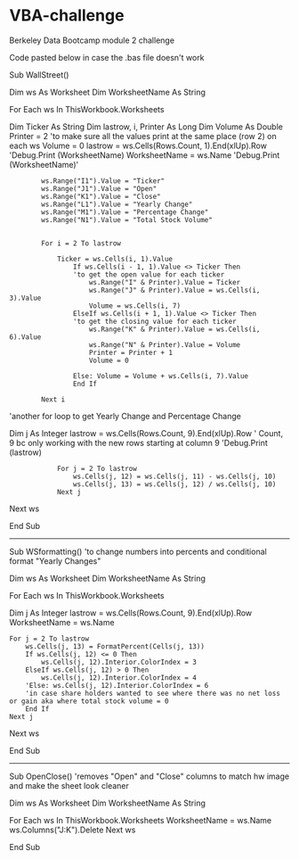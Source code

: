 # VBA-challenge
Berkeley Data Bootcamp module 2 challenge

Code pasted below in case the .bas file doesn't work


Sub WallStreet()

Dim ws As Worksheet
Dim WorksheetName As String

For Each ws In ThisWorkbook.Worksheets

Dim Ticker As String
Dim lastrow, i, Printer As Long
Dim Volume As Double
Printer = 2
'to make sure all the values print at the same place (row 2) on each ws
Volume = 0
lastrow = ws.Cells(Rows.Count, 1).End(xlUp).Row
        'Debug.Print (WorksheetName)
WorksheetName = ws.Name
        'Debug.Print (WorksheetName)'

            ws.Range("I1").Value = "Ticker"
            ws.Range("J1").Value = "Open"
            ws.Range("K1").Value = "Close"
            ws.Range("L1").Value = "Yearly Change"
            ws.Range("M1").Value = "Percentage Change"
            ws.Range("N1").Value = "Total Stock Volume"


            For i = 2 To lastrow
            
                Ticker = ws.Cells(i, 1).Value
                    If ws.Cells(i - 1, 1).Value <> Ticker Then
                    'to get the open value for each ticker
                        ws.Range("I" & Printer).Value = Ticker
                        ws.Range("J" & Printer).Value = ws.Cells(i, 3).Value
                        Volume = ws.Cells(i, 7)
                    ElseIf ws.Cells(i + 1, 1).Value <> Ticker Then
                    'to get the closing value for each ticker
                        ws.Range("K" & Printer).Value = ws.Cells(i, 6).Value
                        ws.Range("N" & Printer).Value = Volume
                        Printer = Printer + 1
                        Volume = 0
                        
                    Else: Volume = Volume + ws.Cells(i, 7).Value
                    End If
            
            Next i

'another for loop to get Yearly Change and Percentage Change

Dim j As Integer
lastrow = ws.Cells(Rows.Count, 9).End(xlUp).Row
' Count, 9 bc only working with the new rows starting at column 9
    'Debug.Print (lastrow)

                For j = 2 To lastrow
                    ws.Cells(j, 12) = ws.Cells(j, 11) - ws.Cells(j, 10)
                    ws.Cells(j, 13) = ws.Cells(j, 12) / ws.Cells(j, 10)
                Next j
        
Next ws
    
End Sub

----------------------------------------------------------

Sub WSformatting()
'to change numbers into percents and conditional format "Yearly Changes"

Dim ws As Worksheet
Dim WorksheetName As String

For Each ws In ThisWorkbook.Worksheets

Dim j As Integer
lastrow = ws.Cells(Rows.Count, 9).End(xlUp).Row
WorksheetName = ws.Name

    For j = 2 To lastrow
        ws.Cells(j, 13) = FormatPercent(Cells(j, 13))
        If ws.Cells(j, 12) <= 0 Then
            ws.Cells(j, 12).Interior.ColorIndex = 3
        ElseIf ws.Cells(j, 12) > 0 Then
            ws.Cells(j, 12).Interior.ColorIndex = 4
        'Else: ws.Cells(j, 12).Interior.ColorIndex = 6
        'in case share holders wanted to see where there was no net loss or gain aka where total stock volume = 0
        End If
    Next j
    
Next ws

End Sub

----------------------------------------------------------

Sub OpenClose()
'removes "Open" and "Close" columns to match hw image and make the sheet look cleaner

Dim ws As Worksheet
Dim WorksheetName As String

For Each ws In ThisWorkbook.Worksheets
WorksheetName = ws.Name
  ws.Columns("J:K").Delete
Next ws

End Sub

